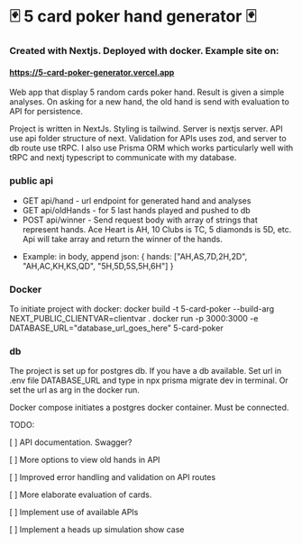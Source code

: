 # :black_joker: 5 card poker hand generator :black_joker:

### Created with Nextjs. Deployed with docker. Example site on:
#### https://5-card-poker-generator.vercel.app

Web app that display 5 random cards poker hand. Result is given a simple analyses.
On asking for a new hand, the old hand is send with evaluation to API for persistence.

Project is written in NextJs. Styling is tailwind. Server is nextjs server. API use api folder structure of next. Validation for APIs uses zod, and server to db route use tRPC.
I also use Prisma ORM which works particularly well with tRPC and nextj typescript to communicate with my database.

### public api 

* GET api/hand - url endpoint for generated hand and analyses
* GET api/oldHands - for 5 last hands played and pushed to db
* POST api/winner - Send request body with array of strings that represent hands. Ace Heart is AH, 10 Clubs is TC, 5 diamonds is 5D, etc. Api will take array and return the winner of the hands.
- Example: in body, append json: { hands: ["AH,AS,7D,2H,2D", "AH,AC,KH,KS,QD", "5H,5D,5S,5H,6H"] }

### Docker
To initiate project with docker:
docker build -t 5-card-poker --build-arg NEXT_PUBLIC_CLIENTVAR=clientvar .
docker run -p 3000:3000 -e DATABASE_URL="database_url_goes_here" 5-card-poker

### db
The project is set up for postgres db. If you have a db available. Set url in .env file DATABASE_URL and type in npx prisma migrate dev in terminal. Or set the url as arg in the docker run.

Docker compose initiates a postgres docker container. Must be connected. 

TODO: 

[ ] API documentation. Swagger?

[ ] More options to view old hands in API 

[ ] Improved error handling and validation on API routes

[ ] More elaborate evaluation of cards. 

[ ] Implement use of available APIs

[ ] Implement a heads up simulation show case

